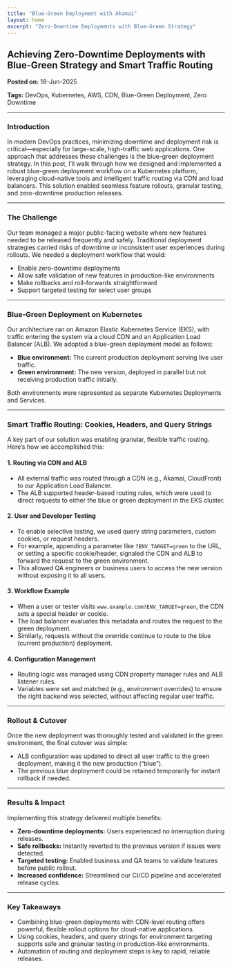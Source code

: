 ```yaml
---
title: "Blue-Green Deployment with Akamai"
layout: home
excerpt: "Zero-Downtime Deployments with Blue-Green Strategy"
---
```


## Achieving Zero-Downtime Deployments with Blue-Green Strategy and Smart Traffic Routing

**Posted on:** 18-Jun-2025

**Tags:** DevOps, Kubernetes, AWS, CDN, Blue-Green Deployment, Zero Downtime

---

### Introduction

In modern DevOps practices, minimizing downtime and deployment risk is critical—especially for large-scale, high-traffic web applications. One approach that addresses these challenges is the blue-green deployment strategy. In this post, I’ll walk through how we designed and implemented a robust blue-green deployment workflow on a Kubernetes platform, leveraging cloud-native tools and intelligent traffic routing via CDN and load balancers. This solution enabled seamless feature rollouts, granular testing, and zero-downtime production releases.

---

### The Challenge

Our team managed a major public-facing website where new features needed to be released frequently and safely. Traditional deployment strategies carried risks of downtime or inconsistent user experiences during rollouts. We needed a deployment workflow that would:

* Enable zero-downtime deployments
* Allow safe validation of new features in production-like environments
* Make rollbacks and roll-forwards straightforward
* Support targeted testing for select user groups

---

### Blue-Green Deployment on Kubernetes

Our architecture ran on Amazon Elastic Kubernetes Service (EKS), with traffic entering the system via a cloud CDN and an Application Load Balancer (ALB). We adopted a blue-green deployment model as follows:

* **Blue environment:** The current production deployment serving live user traffic.
* **Green environment:** The new version, deployed in parallel but not receiving production traffic initially.

Both environments were represented as separate Kubernetes Deployments and Services.

---

### Smart Traffic Routing: Cookies, Headers, and Query Strings

A key part of our solution was enabling granular, flexible traffic routing. Here’s how we accomplished this:

#### 1. **Routing via CDN and ALB**

* All external traffic was routed through a CDN (e.g., Akamai, CloudFront) to our Application Load Balancer.
* The ALB supported header-based routing rules, which were used to direct requests to either the blue or green deployment in the EKS cluster.

#### 2. **User and Developer Testing**

* To enable selective testing, we used query string parameters, custom cookies, or request headers.
* For example, appending a parameter like `?ENV_TARGET=green` to the URL, or setting a specific cookie/header, signaled the CDN and ALB to forward the request to the green environment.
* This allowed QA engineers or business users to access the new version without exposing it to all users.

#### 3. **Workflow Example**

* When a user or tester visits `www.example.com?ENV_TARGET=green`, the CDN sets a special header or cookie.
* The load balancer evaluates this metadata and routes the request to the green deployment.
* Similarly, requests without the override continue to route to the blue (current production) deployment.

#### 4. **Configuration Management**

* Routing logic was managed using CDN property manager rules and ALB listener rules.
* Variables were set and matched (e.g., environment overrides) to ensure the right backend was selected, without affecting regular user traffic.

---

### Rollout & Cutover

Once the new deployment was thoroughly tested and validated in the green environment, the final cutover was simple:

* ALB configuration was updated to direct all user traffic to the green deployment, making it the new production (“blue”).
* The previous blue deployment could be retained temporarily for instant rollback if needed.

---

### Results & Impact

Implementing this strategy delivered multiple benefits:

* **Zero-downtime deployments:** Users experienced no interruption during releases.
* **Safe rollbacks:** Instantly reverted to the previous version if issues were detected.
* **Targeted testing:** Enabled business and QA teams to validate features before public rollout.
* **Increased confidence:** Streamlined our CI/CD pipeline and accelerated release cycles.

---

### Key Takeaways

* Combining blue-green deployments with CDN-level routing offers powerful, flexible rollout options for cloud-native applications.
* Using cookies, headers, and query strings for environment targeting supports safe and granular testing in production-like environments.
* Automation of routing and deployment steps is key to rapid, reliable releases.

